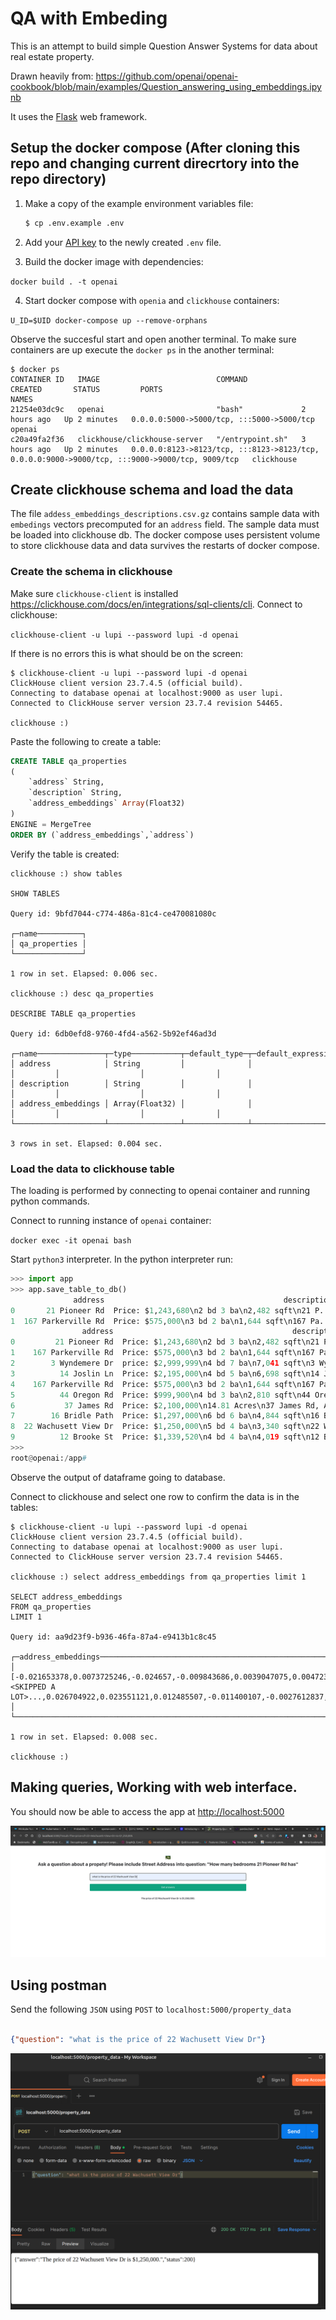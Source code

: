 # QA with Embeding

This is an attempt to build simple Question Answer Systems for data about real estate property. 

Drawn heavily from: https://github.com/openai/openai-cookbook/blob/main/examples/Question_answering_using_embeddings.ipynb

It uses the [Flask](https://flask.palletsprojects.com/en/2.0.x/) web framework.

## Setup the docker compose (After cloning this repo and changing current direcrtory into the repo directory)


1. Make a copy of the example environment variables file:

   ```bash
   $ cp .env.example .env
   ```

2. Add your [API key](https://beta.openai.com/account/api-keys) to the newly created `.env` file.

3. Build the docker image with dependencies:

`docker build . -t openai`

4. Start docker compose with `openia` and `clickhouse` containers:

`U_ID=$UID docker-compose up --remove-orphans`

Observe the succesful start and open another terminal. 
To make sure containers are up execute the `docker ps` in the another terminal:

```
$ docker ps
CONTAINER ID   IMAGE                          COMMAND            CREATED       STATUS         PORTS                                                                                            NAMES
21254e03dc9c   openai                         "bash"             2 hours ago   Up 2 minutes   0.0.0.0:5000->5000/tcp, :::5000->5000/tcp                                                        openai
c20a49fa2f36   clickhouse/clickhouse-server   "/entrypoint.sh"   3 hours ago   Up 2 minutes   0.0.0.0:8123->8123/tcp, :::8123->8123/tcp, 0.0.0.0:9000->9000/tcp, :::9000->9000/tcp, 9009/tcp   clickhouse

```

## Create clickhouse schema and load the data

The file `addess_embeddings_descriptions.csv.gz` contains sample data with `embedings` vectors precomputed for an `address` field.
The sample data must be loaded into clickhouse db. The docker compose uses persistent volume to store clickhouse data and data survives the restarts of docker compose.

### Create the schema in clickhouse

Make sure `clickhouse-client` is installed https://clickhouse.com/docs/en/integrations/sql-clients/cli. 
Connect to clickhouse:

`clickhouse-client -u lupi --password lupi -d openai`

If there is no errors this is what should be on the screen:

```
$ clickhouse-client -u lupi --password lupi -d openai 
ClickHouse client version 23.7.4.5 (official build).
Connecting to database openai at localhost:9000 as user lupi.
Connected to ClickHouse server version 23.7.4 revision 54465.

clickhouse :) 
```

Paste the following to create a table:

```sql
CREATE TABLE qa_properties
(
	`address` String,
    `description` String,
    `address_embeddings` Array(Float32)
)
ENGINE = MergeTree
ORDER BY (`address_embeddings`,`address`)
```

Verify the table is created:

```
clickhouse :) show tables

SHOW TABLES

Query id: 9bfd7044-c774-486a-81c4-ce470081080c

┌─name──────────┐
│ qa_properties │
└───────────────┘

1 row in set. Elapsed: 0.006 sec. 

clickhouse :) desc qa_properties

DESCRIBE TABLE qa_properties

Query id: 6db0efd8-9760-4fd4-a562-5b92ef46ad3d

┌─name───────────────┬─type───────────┬─default_type─┬─default_expression─┬─comment─┬─codec_expression─┬─ttl_expression─┐
│ address            │ String         │              │                    │         │                  │                │
│ description        │ String         │              │                    │         │                  │                │
│ address_embeddings │ Array(Float32) │              │                    │         │                  │                │
└────────────────────┴────────────────┴──────────────┴────────────────────┴─────────┴──────────────────┴────────────────┘

3 rows in set. Elapsed: 0.004 sec. 

```

### Load the data to clickhouse table

The loading is performed by connecting to openai container and running python commands.

Connect to running instance of `openai` container:

`docker exec -it openai bash`

Start `python3` interpreter. In the python interpreter run:

```python
>>> import app
>>> app.save_table_to_db()
              address                                        description                                 address_embeddings
0       21 Pioneer Rd  Price: $1,243,680\n2 bd 3 ba\n2,482 sqft\n21 P...  [-0.0036932125, 0.004790107, 0.0033191952, 0.0...
1  167 Parkerville Rd  Price: $575,000\n3 bd 2 ba\n1,644 sqft\n167 Pa...  [-0.0033807599, 0.017201519, -0.0011668914, -0...
                address                                        description                                 address_embeddings
0         21 Pioneer Rd  Price: $1,243,680\n2 bd 3 ba\n2,482 sqft\n21 P...  [-0.0036932125, 0.004790107, 0.0033191952, 0.0...
1    167 Parkerville Rd  Price: $575,000\n3 bd 2 ba\n1,644 sqft\n167 Pa...  [-0.0033807599, 0.017201519, -0.0011668914, -0...
2        3 Wyndemere Dr  price: $2,999,999\n4 bd 7 ba\n7,041 sqft\n3 Wy...  [-0.017820623, -0.0067525995, -0.020082321, -0...
3          14 Joslin Ln  Price: $2,195,000\n4 bd 5 ba\n6,698 sqft\n14 J...  [-0.015576344, 0.027265169, -0.008694384, 0.00...
4    167 Parkerville Rd  Price: $575,000\n3 bd 2 ba\n1,644 sqft\n167 Pa...  [-0.0033807599, 0.017201519, -0.0011668914, -0...
5          44 Oregon Rd  Price: $999,900\n4 bd 3 ba\n2,810 sqft\n44 Ore...  [-0.008821211, 0.0020653352, -0.021821918, 0.0...
6           37 James Rd  Price: $2,100,000\n14.81 Acres\n37 James Rd, A...  [-0.00501842, 0.03608214, -0.02601209, 0.00843...
7        16 Bridle Path  Price: $1,297,000\n6 bd 6 ba\n4,844 sqft\n16 B...  [-0.021653378, 0.0073725246, -0.024657, -0.009...
8  22 Wachusett View Dr  Price: $1,250,000\n5 bd 4 ba\n3,340 sqft\n22 W...  [-0.008583948, 0.021219622, 0.0023700008, 0.00...
9          12 Brooke St  Price: $1,339,520\n4 bd 4 ba\n4,019 sqft\n12 B...  [-0.013631155, -0.009619288, 0.0025738983, -0....
>>> 
root@openai:/app# 
```

Observe the output of dataframe going to database.

Connect to clickhouse and select one row to confirm the data is in the tables:

```
$ clickhouse-client -u lupi --password lupi -d openai 
ClickHouse client version 23.7.4.5 (official build).
Connecting to database openai at localhost:9000 as user lupi.
Connected to ClickHouse server version 23.7.4 revision 54465.

clickhouse :) select address_embeddings from qa_properties limit 1

SELECT address_embeddings
FROM qa_properties
LIMIT 1

Query id: aa9d23f9-b936-46fa-87a4-e9413b1c8c45

┌─address_embeddings─────────────────────────────────────────────────────────────────────────────────────────────────────────────────────────────────────────────────────────────────────────────────────────────────────────────────────────────────────────┐
│ [-0.021653378,0.0073725246,-0.024657,-0.009843686,0.0039047075,0.004723877,-0.0085398415,-0.013161322,0.0035838662,-0.01668375,-0.007427136,-0.007488574,-0.010362493,0.013270545,-0.00068562775,0.025407905,0.01402145,0.009966562,0.0062427535,-0.010212312,-0.042815253,0.013147669,0.019414315,-0.016042069,0.003955906,...<SKIPPED A LOT>...,0.026704922,0.023551121,0.012485507,-0.011400107,-0.0027612837,-0.020711333,0.025694614,-0.010963217,-0.01150933,-0.0056420295,0.0011707296,-0.014089714,0.025407905,-0.028943986,0.017161598,0.0010598004,-0.017366393,0.0070994683,-0.010546806,0.0012697126,-0.0059935898,0.0017398817,0.046774574,-0.011522983,0.01044441,0.0059082597,0.017612142,-0.02785176,0.0074476153,0.0062871254,0.025749225,-0.010826689,0.0041709375,-0.0030531127,-0.00040403826,⋯│
└────────────────────────────────────────────────────────────────────────────────────────────────────────────────────────────────────────────────────────────────────────────────────────────────────────────────────────────────────────────────────────────┘

1 row in set. Elapsed: 0.008 sec. 

clickhouse :)
```

## Making queries, Working with web interface. 

You should now be able to access the app at [http://localhost:5000](http://localhost:5000)

![working UX](./works.png)


## Using postman

Send the following `JSON` using `POST` to `localhost:5000/property_data` 

```json

{"question": "what is the price of 22 Wachusett View Dr"}

```
![working postman](./postman.png)
